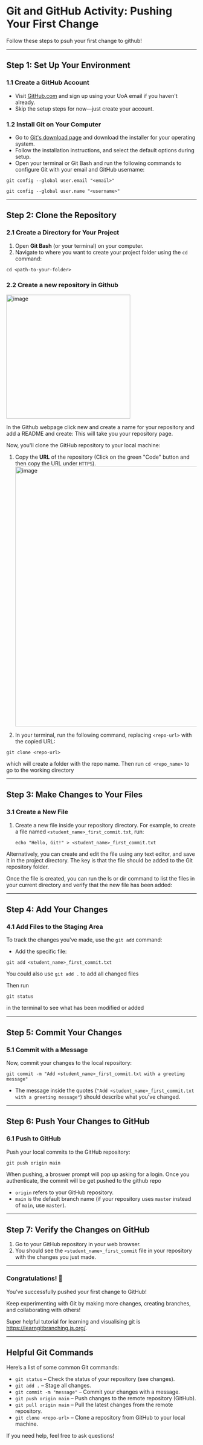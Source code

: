 # Git and GitHub Activity: Pushing Your First Change

Follow these steps to psuh your first change to github!

---

## Step 1: Set Up Your Environment

### 1.1 Create a GitHub Account
- Visit [GitHub.com](https://github.com) and sign up using your UoA email if you haven't already.
- Skip the setup steps for now—just create your account.

### 1.2 Install Git on Your Computer
- Go to [Git's download page](https://git-scm.com/downloads) and download the installer for your operating system.
- Follow the installation instructions, and select the default options during setup.
- Open your terminal or Git Bash and run the following commands to configure Git with your email and GitHub username:
<pre><code>git config --global user.email "&lt;email&gt;"</code></pre>
<pre><code>git config --global user.name "&lt;username&gt;"</code></pre>


---

## Step 2: Clone the Repository

### 2.1 Create a Directory for Your Project
1. Open **Git Bash** (or your terminal) on your computer.
2. Navigate to where you want to create your project folder using the `cd` command:
 
 <pre><code>cd &lt;path-to-your-folder&gt;</code></pre>

### 2.2 Create a new repository in Github
<img width="328" alt="image" src="https://github.com/user-attachments/assets/43ee4436-0591-4769-afee-7e325c561ae4" />

In the Github webpage click new and create a name for your repository and add a README and create:
This will take you your repository page.

Now, you'll clone the GitHub repository to your local machine:
1. Copy the **URL** of the repository (Click on the green "Code" button and then copy the URL under `HTTPS`).<img width="688" alt="image" src="https://github.com/user-attachments/assets/a03c1110-a642-4fdb-a58e-e75a027a4161" />

3. In your terminal, run the following command, replacing `<repo-url>` with the copied URL:
<pre><code>git clone &lt;repo-url&gt;</code></pre>
which will create a folder with the repo name. Then run `cd <repo_name>` to go to the working directory
 
---

## Step 3: Make Changes to Your Files

### 3.1 Create a New File
1. Create a new file inside your repository directory. For example, to create a file named `<student_name>_first_commit.txt`, run:
 
   <pre><code>echo "Hello, Git!" &gt; &lt;student_name&gt;_first_commit.txt</code></pre>
Alternatively, you can create and edit the file using any text editor, and save it in the project directory. The key is that the file should be added to the Git repository folder.

Once the file is created, you can run the ls or dir command to list the files in your current directory and verify that the new file has been added:


---

## Step 4: Add Your Changes

### 4.1 Add Files to the Staging Area
To track the changes you've made, use the `git add` command:
- Add the specific file:
<pre><code>git add &lt;student_name&gt;_first_commit.txt</code></pre>
You could also use `git add .` to add all changed files

Then run <pre><code>git status</code></pre> in the terminal to see what has been modified or added

---

## Step 5: Commit Your Changes

### 5.1 Commit with a Message
Now, commit your changes to the local repository:
<pre><code>git commit -m "Add &lt;student_name&gt;_first_commit.txt with a greeting message"</code></pre>


- The message inside the quotes (`"Add <student_name>_first_commit.txt with a greeting message"`) should describe what you've changed.

---

## Step 6: Push Your Changes to GitHub

### 6.1 Push to GitHub
Push your local commits to the GitHub repository:
<pre><code>git push origin main</code></pre>
When pushing, a broswer prompt will pop up asking for a login.  Once you authenticate, the commit will be get pushed to the github repo

- `origin` refers to your GitHub repository.
- `main` is the default branch name (if your repository uses `master` instead of `main`, use `master`).

---

## Step 7: Verify the Changes on GitHub

1. Go to your GitHub repository in your web browser.
2. You should see the `<student_name>_first_commit` file in your repository with the changes you just made.

---

### Congratulations! 🎉
You’ve successfully pushed your first change to GitHub!

Keep experimenting with Git by making more changes, creating branches, and collaborating with others!

Super helpful tutorial for learning and visualising git is https://learngitbranching.js.org/.  

---

## Helpful Git Commands

Here’s a list of some common Git commands:

- `git status` – Check the status of your repository (see changes).
- `git add .` – Stage all changes.
- `git commit -m "message"` – Commit your changes with a message.
- `git push origin main` – Push changes to the remote repository (GitHub).
- `git pull origin main` – Pull the latest changes from the remote repository.
- `git clone <repo-url>` – Clone a repository from GitHub to your local machine.

If you need help, feel free to ask questions!
